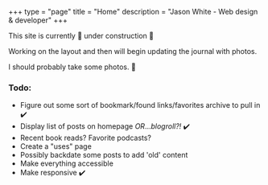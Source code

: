 +++
type = "page"
title = "Home"
description = "Jason White - Web design & developer"
+++

This site is currently 🚧 under construction 🚧

Working on the layout and then will begin updating the journal with photos.

I should probably take some photos. 🤔

### Todo:

- Figure out some sort of bookmark/found links/favorites archive to pull in ✔️
- Display list of posts on homepage _OR_..._blogroll?!_ ✔️
- Recent book reads? Favorite podcasts?
- Create a "uses" page
- Possibly backdate some posts to add 'old' content
- Make everything accessible
- Make responsive ✔️

